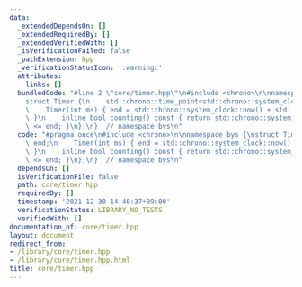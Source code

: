 ```yaml
---
data:
  _extendedDependsOn: []
  _extendedRequiredBy: []
  _extendedVerifiedWith: []
  _isVerificationFailed: false
  _pathExtension: hpp
  _verificationStatusIcon: ':warning:'
  attributes:
    links: []
  bundledCode: "#line 2 \"core/timer.hpp\"\n#include <chrono>\n\nnamespace bys {\n\
    struct Timer {\n    std::chrono::time_point<std::chrono::system_clock> end;\n\
    \    Timer(int ms) { end = std::chrono::system_clock::now() + std::chrono::milliseconds(ms);\
    \ }\n    inline bool counting() const { return std::chrono::system_clock::now()\
    \ <= end; }\n};\n}  // namespace bys\n"
  code: "#pragma once\n#include <chrono>\n\nnamespace bys {\nstruct Timer {\n    std::chrono::time_point<std::chrono::system_clock>\
    \ end;\n    Timer(int ms) { end = std::chrono::system_clock::now() + std::chrono::milliseconds(ms);\
    \ }\n    inline bool counting() const { return std::chrono::system_clock::now()\
    \ <= end; }\n};\n}  // namespace bys\n"
  dependsOn: []
  isVerificationFile: false
  path: core/timer.hpp
  requiredBy: []
  timestamp: '2021-12-30 14:46:37+09:00'
  verificationStatus: LIBRARY_NO_TESTS
  verifiedWith: []
documentation_of: core/timer.hpp
layout: document
redirect_from:
- /library/core/timer.hpp
- /library/core/timer.hpp.html
title: core/timer.hpp
---
```

